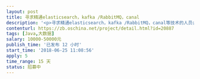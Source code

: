 ```yaml
---                
layout: post       
title: 寻求精通elasticsearch，kafka /RabbitMQ，canal           
description: '<p>寻求精通elasticsearch，kafka /RabbitMQ，canal等技术的人员合作开发</p>'     
contenturl: https://zb.oschina.net/project/detail.html?id=20887      
tags: [Java,大数据]            
salary: 10000-50000元          
publish_time: '已发布 12 小时'         
start_time: '2018-06-25 11:08:56'           
apply: 5                   
time_range: 15 天              
status: 招募中                  
---                 
```


